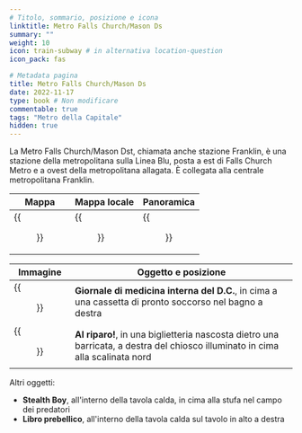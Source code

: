 ```yaml
---
# Titolo, sommario, posizione e icona
linktitle: Metro Falls Church/Mason Ds
summary: ""
weight: 10
icon: train-subway # in alternativa location-question
icon_pack: fas

# Metadata pagina
title: Metro Falls Church/Mason Ds
date: 2022-11-17
type: book # Non modificare
commentable: true
tags: "Metro della Capitale"
hidden: true
---
```



La Metro Falls Church/Mason Dst, chiamata anche stazione Franklin, è una stazione della metropolitana sulla Linea Blu, posta a est di Falls Church Metro e a ovest della metropolitana allagata. È collegata alla centrale metropolitana Franklin.


| Mappa | Mappa locale | Panoramica |
| ----- | ------------ | ---------- |
|  {{<figure src="Falls_Church_HC_loc.webp">}} | {{<figure src="MFC_Mason_Dst_Metro_loc_map.webp">}}  |  {{<figure src="Falls_Church_Mason_district_Metro.webp">}} |

| Immagine | Oggetto e posizione |
| -------- | ------------------- |
| {{<figure src="DC_Journal_of_Internal_Medicine_Falls_Church_Mason.webp">}}  | **Giornale di medicina interna del D.C.**, in cima a una cassetta di pronto soccorso nel bagno a destra   |
| {{<figure src="DuckAndCover_FCMasonDM.webp">}}  | **Al riparo!**, in una biglietteria nascosta dietro una barricata, a destra del chiosco illuminato in cima alla scalinata nord  |


Altri oggetti:
- **Stealth Boy**, all'interno della tavola calda, in cima alla stufa nel campo dei predatori
- **Libro prebellico**, all'interno della tavola calda sul tavolo in alto a destra